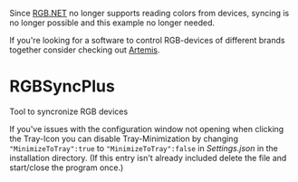 Since [RGB.NET](https://github.com/DarthAffe/RGB.NET) no longer supports reading colors from devices, syncing is no longer possible and this example no longer needed.

If you're looking for a software to control RGB-devices of different brands together consider checking out [Artemis](https://github.com/Artemis-RGB/Artemis).

# RGBSyncPlus
Tool to syncronize RGB devices

If you've issues with the configuration window not opening when clicking the Tray-Icon you can disable Tray-Minimization by changing ```"MinimizeToTray":true``` to ```"MinimizeToTray":false``` in _Settings.json_ in the installation directory. (If this entry isn't already included delete the file and start/close the program once.)
